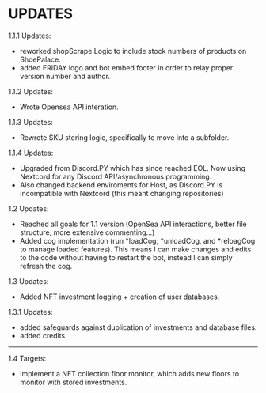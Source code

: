 # UPDATES


1.1.1 Updates:
  - reworked shopScrape Logic to include stock numbers of products on ShoePalace.
  - added FRIDAY logo and bot embed footer in order to relay proper version number and author.

1.1.2 Updates:
  - Wrote Opensea API interation.

1.1.3 Updates:
  - Rewrote SKU storing logic, specifically to move into a subfolder.

1.1.4 Updates:
  - Upgraded from Discord.PY which has since reached EOL. Now using Nextcord for any Discord API/asynchronous programming.
  - Also changed backend enviroments for Host, as Discord.PY is incompatible with Nextcord (this meant changing repositories)

1.2 Updates:
  - Reached all goals for 1.1 version (OpenSea API interactions, better file structure, more extensive commenting...)
  - Added cog implementation (run *loadCog, *unloadCog, and *reloagCog to manage loaded features). This means I can make changes and edits to the code without having to restart the bot, instead I can simply refresh the cog.

1.3 Updates:
  - Added NFT investment logging + creation of user databases.

1.3.1 Updates:
  - added safeguards against duplication of investments and database files.
  - added credits.
---------
1.4 Targets:
  - implement a NFT collection floor monitor, which adds new floors to monitor with stored investments.